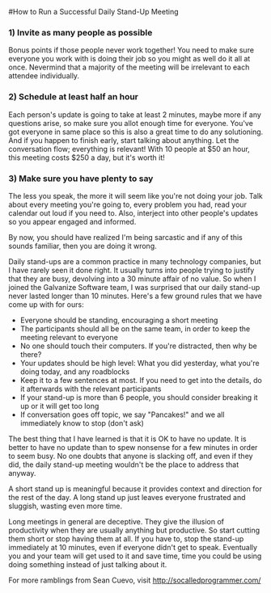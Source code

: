 #How to Run a Successful Daily Stand-Up Meeting

### 1) Invite as many people as possible
Bonus points if those people never work together! You need to make sure everyone you work with is doing their job so you might as well do it all at once. Nevermind that a majority of the meeting will be irrelevant to each attendee individually.

### 2) Schedule at least half an hour
Each person's update is going to take at least 2 minutes, maybe more if any questions arise, so make sure you allot enough time for everyone. You've got everyone in same place so this is also a great time to do any solutioning. And if you happen to finish early, start talking about anything. Let the conversation flow; everything is relevant! With 10 people at $50 an hour, this meeting costs $250 a day, but it's worth it!

### 3) Make sure you have plenty to say
The less you speak, the more it will seem like you're not doing your job. Talk about every meeting you're going to, every problem you had, read your calendar out loud if you need to. Also, interject into other people's updates so you appear engaged and informed.

By now, you should have realized I'm being sarcastic and if any of this sounds familiar, then you are doing it wrong. 

Daily stand-ups are a common practice in many technology companies, but I have rarely seen it done right. It usually turns into people trying to justify that they are busy, devolving into a 30 minute affair of no value. So when I joined the Galvanize Software team, I was surprised that our daily stand-up never lasted longer than 10 minutes. Here's a few ground rules that we have come up with for ours:

* Everyone should be standing, encouraging a short meeting
* The participants should all be on the same team, in order to keep the meeting relevant to everyone
* No one should touch their computers. If you're distracted, then why be there?
* Your updates should be high level: What you did yesterday, what you're doing today, and any roadblocks
* Keep it to a few sentences at most. If you need to get into the details, do it afterwards with the relevant participants
* If your stand-up is more than 6 people, you should consider breaking it up or it will get too long
* If conversation goes off topic, we say "Pancakes!" and we all immediately know to stop (don't ask)

The best thing that I have learned is that it is OK to have no update. It is better to have no update than to spew nonsense for a few minutes in order to seem busy. No one doubts that anyone is slacking off, and even if they did, the daily stand-up meeting wouldn't be the place to address that anyway.

A short stand up is meaningful because it provides context and direction for the rest of the day. A long stand up just leaves everyone frustrated and sluggish, wasting even more time.

Long meetings in general are deceptive. They give the illusion of productivity when they are usually anything but productive. So start cutting them short or stop having them at all. If you have to, stop the stand-up immediately at 10 minutes, even if everyone didn't get to speak. Eventually you and your team will get used to it and save time, time you could be using doing something instead of just talking about it.

For more ramblings from Sean Cuevo, visit http://socalledprogrammer.com/